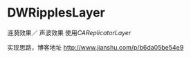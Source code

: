 # DWRipplesLayer

涟漪效果／ 声波效果 使用*CAReplicatorLayer*

实现思路，博客地址
http://www.jianshu.com/p/b6da05be54e9




